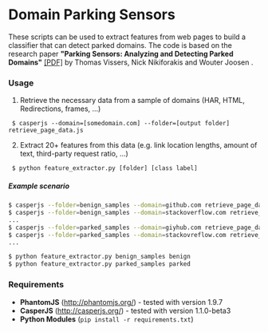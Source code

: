# Domain Parking Sensors
These scripts can be used to extract features from web pages to build a classifier that can detect parked domains.
The code is based on the research paper **"Parking Sensors: Analyzing and Detecting Parked Domains"** [[PDF]](http://www.internetsociety.org/doc/parking-sensors-analyzing-and-detecting-parked-domains) by Thomas Vissers, Nick Nikiforakis and Wouter Joosen .

### Usage

 1. Retrieve the necessary data from a sample of domains (HAR, HTML, Redirections, frames, ...)
 
 ``` $ casperjs --domain=[somedomain.com] --folder=[output folder] retrieve_page_data.js```


 2. Extract 20+ features from this data (e.g. link location lengths, amount of text, third-party request ratio, ...)
 
 ``` $ python feature_extractor.py [folder] [class label]```

##### Example scenario

```sh
$ casperjs --folder=benign_samples --domain=github.com retrieve_page_data.js
$ casperjs --folder=benign_samples --domain=stackoverflow.com retrieve_page_data.js
...
$ casperjs --folder=parked_samples --domain=giyhub.com retrieve_page_data.js 
$ casperjs --folder=parked_samples --domain=stackovreflow.com retrieve_page_data.js 
...
```

 ```sh
$ python feature_extractor.py benign_samples benign
$ python feature_extractor.py parked_samples parked
```

### Requirements
 * **PhantomJS** (http://phantomjs.org/) - tested with version 1.9.7
 * **CasperJS** (http://casperjs.org/) - tested with version 1.1.0-beta3
 * **Python Modules** (```pip install -r requirements.txt```)

